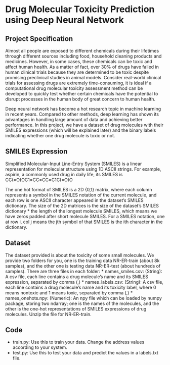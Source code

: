 # Drug Molecular Toxicity Prediction using Deep Neural Network

## Project Specification
Almost all people are exposed to different chemicals during their lifetimes through different
sources including food, household cleaning products and medicines. However, in some cases,
these chemicals can be toxic and affect human health. As a matter of fact, over 30% of drugs have
failed in human clinical trials because they are determined to be toxic despite promising preclinical
studies in animal models. Consider real-world clinical trials for assessing drugs are
extremely time-consuming, it is ideal if a computational drug molecular toxicity assessment
method can be developed to quickly test whether certain chemicals have the potential to disrupt
processes in the human body of great concern to human health.

Deep neural network has become a hot research topic in machine learning in recent years.
Compared to other methods, deep learning has shown its advantages in handling large amount of
data and achieving better performance. In this project, we have a dataset of
drug molecules with their SMILES expressions (which will be explained later) and the binary
labels indicating whether one drug molecule is toxic or not.

## SMILES Expression
Simplified Molecular-Input Line-Entry System (SMILES) is a linear representation for
molecular structure using 1D ASCII strings. For example, aspirin, a commonly used drug in daily
life, its SMILES is CC(=O)OC1=CC=CC=C1C(=O)O

The one hot format of SMILES is a 2D {0,1} matrix, where each column represents a symbol in
the SMILES notation of the current molecule, and each row is one ASCII character appeared in the
dataset’s SMILES dictionary. The size of the 2D matrices is the size of the dataset’s SMILES
dictionary * the length of the longest molecule SMILES, which means we have zeros padded after
short molecule SMILES. For a SMILES notation, one at row i, col j means the jth symbol of that
SMILES is the ith character in the dictionary.

## Dataset
The dataset provided is about the toxicity of some small molecules. We provide two folders for
you, one is the training data NR-ER-train (about 8k samples), and the other one is testing data NR-ER-test
(about hundreds of samples). There are three files in each folder:
    * names_smiles.csv: (String): A csv file, each line contains a drug molecule’s name and its SMILES expression, separated by comma (,)
    * names_labels.csv: (String): A csv file, each line contains a drug molecule’s name and its toxicity label, where 0 means nontoxic and 1 means toxic, separated by comma (,)
    * names_onehots.npy: (Numeric): An npy file which can be loaded by numpy package, storing two ndarray; one is the names of the molecules, and the other is the one-hot representations of SMILES expressions of drug molecules. Unzip the file for NR-ER-train.

## Code
* train.py: Use this to train your data. Change the address values according to your system.
* test.py: Use this to test your data and predict the values in a labels.txt file.
